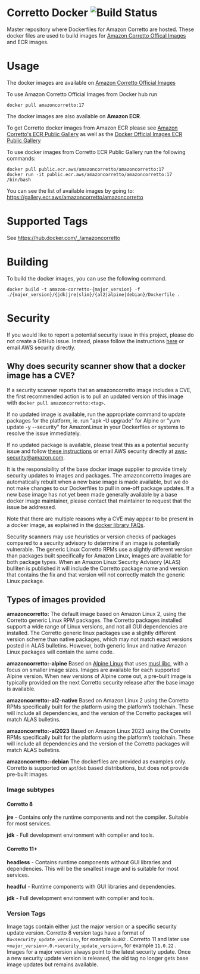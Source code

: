 # Corretto Docker ![Build Status](https://github.com/corretto/corretto-docker/workflows/Verify%20Docker%20Images/badge.svg)

Master repository where Dockerfiles for Amazon Corretto are hosted. These docker files are used to build images for [Amazon Corretto Offical Images](https://hub.docker.com/_/amazoncorretto) and ECR images.

# Usage

The docker images are available on [Amazon Corretto Official Images](https://hub.docker.com/_/amazoncorretto)

To use Amazon Corretto Official Images from Docker hub run
```
docker pull amazoncorretto:17
```

The docker images are also available on **Amazon ECR**.

To get Corretto docker images from Amazon ECR please see [Amazon Corretto's ECR Public Gallery](https://gallery.ecr.aws/amazoncorretto/amazoncorretto) as well as the [Docker Official Images ECR Public Gallery](https://gallery.ecr.aws/docker/library/amazoncorretto)

To use docker images from Corretto ECR Public Gallery run the following commands:

```
docker pull public.ecr.aws/amazoncorretto/amazoncorretto:17
docker run -it public.ecr.aws/amazoncorretto/amazoncorretto:17 /bin/bash
```

You can see the list of available images by going to:
https://gallery.ecr.aws/amazoncorretto/amazoncorretto



# Supported Tags

See https://hub.docker.com/_/amazoncorretto


# Building
To build the docker images, you can use the following command.

```
docker build -t amazon-corretto-{major_version} -f ./{major_version}/{jdk|jre|slim}/{al2|alpine|debian}/Dockerfile .
```

# Security
If you would like to report a potential security issue in this project, please do not create a GitHub issue. Instead,
please follow the instructions [here](https://aws.amazon.com/security/vulnerability-reporting/ ) or email
AWS security directly.

## Why does security scanner show that a docker image has a CVE?

If a security scanner reports that an amazoncorretto image includes a CVE, the first recommended action is to pull an updated version of this image with `docker pull amazoncorretto:<tag>`.

If no updated image is available, run the appropriate command to update packages for the platform, ie. run "apk -U upgrade" for Alpine or "yum update -y --security" for AmazonLinux in your Dockerfiles or systems to resolve the issue immediately.

If no updated package is available, please treat this as a potential security issue and follow [these instructions](https://aws.amazon.com/security/vulnerability-reporting/) or email AWS security directly at [aws-security@amazon.com](mailto:aws-security@amazon.com).

It is the responsibility of the base docker image supplier to provide timely security updates to images and packages. The amazoncorretto images are automatically rebuilt when a new base image is made available, but we do not make changes to our Dockerfiles to pull in one-off package updates. If a new base image has not yet been made generally available by a base docker image maintainer, please contact that maintainer to request that the issue be addressed.

Note that there are multiple reasons why a CVE may appear to be present in a docker image, as explained in the [docker library FAQs](https://github.com/docker-library/faq/tree/73f10b0daf2fb8e7b38efaccc0e90b3510919d51#why-does-my-security-scanner-show-that-an-image-has-cves).

Security scanners may use heuristics or version checks of packages compared to a security advisory to determine if an image is potentially vulnerable. The generic Linux Corretto RPMs use a slightly different version than packages built specifically for Amazon Linux, images are available for both package types. When an Amazon Linux Security Advisory (ALAS) bulliten is published it will include the Corretto package name and version that contains the fix and that version will not correctly match the generic Linux package. 

## Types of images provided

**amazoncorretto:<version>**
The default image based on Amazon Linux 2, using the Corretto generic Linux RPM packages. The Corretto packages installed support a wide range of Linux versions, and not all GUI dependencies are installed. The Corretto generic linux packages use a slightly different version scheme than native packages, which may not match exact versions posted in ALAS bulletins. However, both generic linux and native Amazon Linux packages will contain the same code.

**amazoncorretto:<version>-alpine**
Based on [Alpine Linux](https://www.alpinelinux.org/) that uses [musl libc](https://musl.libc.org/), with a focus on smaller image sizes. Images are available for each supported Alpine version. When new versions of Alpine come out, a pre-built image is typically provided on the next Corretto security release after the base image is available.

**amazoncorretto:<version>-al2-native**
Based on Amazon Linux 2 using the Corretto RPMs specifically built for the platform using the platform’s toolchain. These will include all dependencies, and the version of the Corretto packages will match ALAS bulletins.

**amazoncorretto:<version>-al2023**
Based on Amazon Linux 2023 using the Corretto RPMs specifically built for the platform using the platform’s toolchain. These will include all dependencies and the version of the Corretto packages will match ALAS bulletins.

**amazoncorretto:<version>-debian**
The dockerfiles are provided as examples only. Corretto is supported on `apt`/`deb` based distributions, but does not provide pre-built images.

### Image subtypes

#### Corretto 8
**jre** - Contains only the runtime components and not the compiler. Suitable for most services.

**jdk** - Full development environment with compiler and tools.

#### Corretto 11+
**headless** - Contains runtime components without GUI libraries and dependencies. This will be the smallest image and is suitable for most services.

**headful** - Runtime components with GUI libraries and dependencies.

**jdk** - Full development environment with compiler and tools.

### Version Tags

Image tags contain either just the major version or a specific security update version. Corretto 8 version tags have a format of `8u<security_update_version>`, for example `8u402` . Corretto 11 and later use `<major_version>.0.<security_update_version>`, for example `11.0.22` . Images for a major version always point to the latest security update. Once a new security update version is released, the old tag no longer gets base image updates but remains available.
